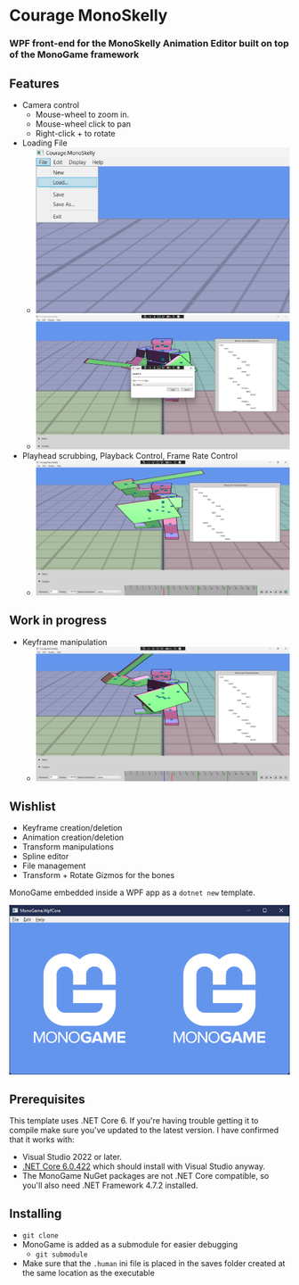 # Courage MonoSkelly

### WPF front-end for the MonoSkelly Animation Editor built on top of the MonoGame framework

## Features
* Camera control
    * Mouse-wheel to zoom in.
    * Mouse-wheel click to pan
    * Right-click + to rotate
* Loading File
    * ![Alt text](Resources/load1.png) 
    * ![Alt text](Resources/load2.png) 
* Playhead scrubbing, Playback Control, Frame Rate Control
    * ![Alt text](Resources/misc.png) 

## Work in progress
* Keyframe manipulation
    * ![Alt text](Resources/keyframe.png)

## Wishlist
* Keyframe creation/deletion
* Animation creation/deletion
* Transform manipulations 
* Spline editor 
* File management
* Transform + Rotate Gizmos for the bones

MonoGame embedded inside a WPF app as a `dotnet new` template.

![obligatory screenshot](.template.config/screenshot.png)

## Prerequisites

This template uses .NET Core 6. If you're having trouble getting it to compile make sure you've updated to the latest version. I have confirmed that it works with:

 - Visual Studio 2022 or later.
 - [.NET Core 6.0.422](https://dotnet.microsoft.com/download/dotnet-core/6.0) which should install with Visual Studio anyway.
 - The MonoGame NuGet packages are not .NET Core compatible, so you'll also need .NET Framework 4.7.2 installed.

## Installing

* `git clone`
* MonoGame is added as a submodule for easier debugging
    * `git submodule`
* Make sure that the `.human` ini file is placed in the saves folder created at the same location as the executable